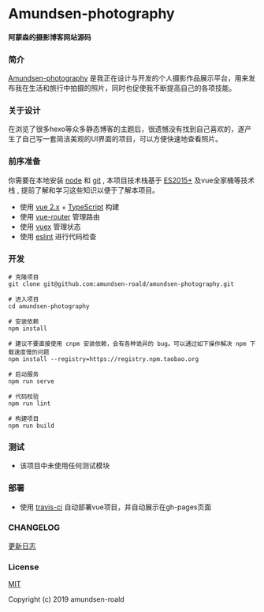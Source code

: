 # Amundsen-photography

#### 阿蒙森的摄影博客网站源码

### 简介

<!-- [Amundsen-photography](https://github.com/amundsen-roald/amundsen-photography)是由个人维护、极简、摄影类型的博客网站，本项目使用容易上手的vue前端框架搭建。 -->

[Amundsen-photography](https://github.com/amundsen-roald/amundsen-photography) 是我正在设计与开发的个人摄影作品展示平台，用来发布我在生活和旅行中拍摄的照片，同时也促使我不断提高自己的各项技能。

### 关于设计
在浏览了很多hexo等众多静态博客的主题后，很遗憾没有找到自己喜欢的，遂产生了自己写一套简洁美观的UI界面的项目，可以方便快速地查看照片。

### 前序准备
你需要在本地安装 [node](https://nodejs.org/en/) 和 [git](https://git-scm.com/) , 本项目技术栈基于 [ES2015+](http://es6.ruanyifeng.com/) 及vue全家桶等技术栈 , 提前了解和学习这些知识以便于了解本项目。

- 使用 [vue 2.x](https://cn.vuejs.org/index.html) + [TypeScript](https://www.typescriptlang.org/) 构建
- 使用 [vue-router](https://router.vuejs.org/zh/) 管理路由
- 使用 [vuex](https://vuex.vuejs.org/zh/) 管理状态
- 使用 [eslint](https://eslint.org/) 进行代码检查

### 开发
```
# 克隆项目
git clone git@github.com:amundsen-roald/amundsen-photography.git

# 进入项目
cd amundsen-photography

# 安装依赖
npm install

# 建议不要直接使用 cnpm 安装依赖，会有各种诡异的 bug。可以通过如下操作解决 npm 下载速度慢的问题
npm install --registry=https://registry.npm.taobao.org

# 启动服务
npm run serve

# 代码校验
npm run lint

# 构建项目
npm run build

```

### 测试
- 该项目中未使用任何测试模块

### 部署
- 使用 [travis-ci](https://travis-ci.org/) 自动部署vue项目，并自动展示在gh-pages页面

### CHANGELOG
[更新日志](./CHANGELOG.md)

### License
[MIT](https://github.com/amundsen-roald/amundsen-photography/blob/master/LICENSE)

Copyright (c) 2019 amundsen-roald